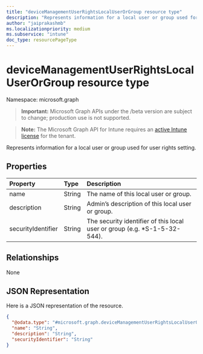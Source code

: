 ```yaml
---
title: "deviceManagementUserRightsLocalUserOrGroup resource type"
description: "Represents information for a local user or group used for user rights setting."
author: "jaiprakashmb"
ms.localizationpriority: medium
ms.subservice: "intune"
doc_type: resourcePageType
---
```


# deviceManagementUserRightsLocalUserOrGroup resource type

Namespace: microsoft.graph

> **Important:** Microsoft Graph APIs under the /beta version are subject to change; production use is not supported.

> **Note:** The Microsoft Graph API for Intune requires an [active Intune license](https://go.microsoft.com/fwlink/?linkid=839381) for the tenant.

Represents information for a local user or group used for user rights setting.

## Properties
|Property|Type|Description|
|:---|:---|:---|
|name|String|The name of this local user or group.|
|description|String|Admin’s description of this local user or group.|
|securityIdentifier|String|The security identifier of this local user or group (e.g. *S-1-5-32-544).|

## Relationships
None

## JSON Representation
Here is a JSON representation of the resource.
<!-- {
  "blockType": "resource",
  "@odata.type": "microsoft.graph.deviceManagementUserRightsLocalUserOrGroup"
}
-->
``` json
{
  "@odata.type": "#microsoft.graph.deviceManagementUserRightsLocalUserOrGroup",
  "name": "String",
  "description": "String",
  "securityIdentifier": "String"
}
```
